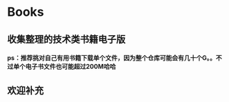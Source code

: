 # Books
## 收集整理的技术类书籍电子版



#### ps：推荐挑对自己有用书籍下载单个文件，因为整个仓库可能会有几十个G。。不过单个电子书文件也可能超过200M哈哈

## 欢迎补充

